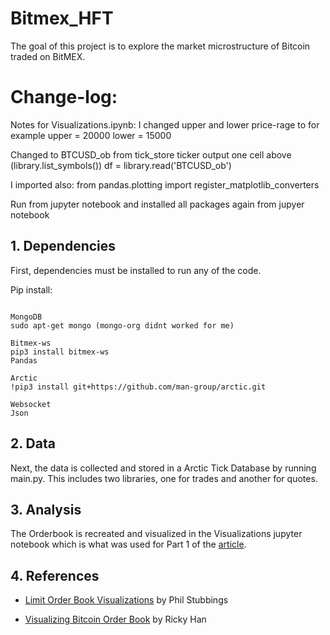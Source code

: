 # Bitmex_HFT

The goal of this project is to explore the market microstructure of Bitcoin traded on BitMEX. 


# Change-log:
Notes for Visualizations.ipynb:
I changed upper and lower price-rage to for example
upper = 20000
lower = 15000

Changed to BTCUSD_ob from tick_store ticker output one cell above
(library.list_symbols())
df = library.read('BTCUSD_ob')

I imported also:
from pandas.plotting import register_matplotlib_converters

Run from jupyter notebook and installed all packages again from jupyer notebook

## 1. Dependencies 
First, dependencies must be installed to run any of the code.



Pip install:
```

MongoDB
sudo apt-get mongo (mongo-org didnt worked for me)

Bitmex-ws
pip3 install bitmex-ws
Pandas

Arctic
!pip3 install git+https://github.com/man-group/arctic.git

Websocket
Json

```

## 2. Data
Next, the data is collected and stored in a Arctic Tick Database by running main.py. 
This includes two libraries, one for trades and another for quotes.

## 3. Analysis
The Orderbook is recreated and visualized in the Visualizations jupyter notebook which is what was used for Part 1 of the [article](https://www.linkedin.com/pulse/bitcoin-hft-part-1-data-ob-visualizations-jan-gobeli/?trackingId=s0KMD41VR3a%2B1%2FzlazznvA%3D%3D).


## 4. References

* [Limit Order Book Visualizations](http://parasec.net/transmission/order-book-visualisation/) by Phil Stubbings

* [Visualizing Bitcoin Order Book](https://rickyhan.com/jekyll/update/2017/09/24/visualizing-order-book.html) by Ricky Han
